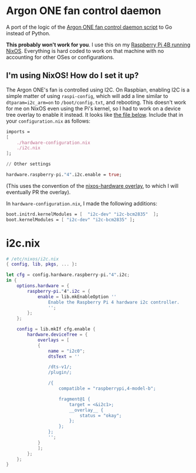 # Argon ONE fan control daemon

A port of the logic of the [Argon ONE fan control daemon script](https://download.argon40.com/argon1.sh) to Go instead of Python.

**This probably won't work for you**. I use this on my [Raspberry Pi 4B running NixOS](https://mgdm.net/weblog/nixos-on-raspberry-pi-4/). Everything is hard coded to work on that machine with no accounting for other OSes or configurations.

## I'm using NixOS! How do I set it up?

The Argon ONE's fan is controlled using I2C. On Raspbian, enabling I2C is a simple matter of using `raspi-config`, which will add a line similar to `dtparam=i2c_arm=on` to `/boot/config.txt`, and rebooting. This doesn't work for me on NixOS even using the Pi's kernel, so I had to work on a device tree overlay to enable it instead. It looks like [the file below](#i2c-nix). Include that in your `configuration.nix` as follows:

```nix
imports =
[
    ./hardware-configuration.nix
    ./i2c.nix
];

// Other settings

hardware.raspberry-pi."4".i2c.enable = true;
```

(This uses the convention of the [nixos-hardware overlay](https://github.com/NixOS/nixos-hardware/), to which I will eventually PR the overlay).

In `hardware-configuration.nix`, I made the following additions:

```nix
boot.initrd.kernelModules = [  "i2c-dev" "i2c-bcm2835"  ];
boot.kernelModules = [ "i2c-dev" "i2c-bcm2835" ];
```

# i2c.nix

```nix
# /etc/nixos/i2c.nix
{ config, lib, pkgs, ... }:

let cfg = config.hardware.raspberry-pi."4".i2c;
in {
    options.hardware = {
        raspberry-pi."4".i2c = {
            enable = lib.mkEnableOption ''
                Enable the Raspberry Pi 4 hardware i2c controller.
                '';
        };
    };

    config = lib.mkIf cfg.enable {
        hardware.deviceTree = {
            overlays = [
            {
                name = "i2c0";
                dtsText = ''

	            /dts-v1/;
                /plugin/;

                /{
                    compatible = "raspberrypi,4-model-b";

                    fragment@1 {
                        target = <&i2c1>;
                        __overlay__ {
                            status = "okay";
                        };
                    };
                };
                '';
            }
            ];
        };
    };
}
```